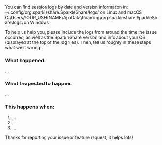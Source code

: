You can find session logs by date and version information in:
~/.config/org.sparkleshare.SparkleShare/logs/ on Linux and macOS
C:\Users\YOUR_USERNAME\AppData\Roaming\org.sparkleshare.SparkleShare\logs\ on Windows

To help us help you, please include the logs from around the time the issue occurred, as well as the SparkleShare version and info about your OS (displayed at the top of the log files). Then, tell us roughly in these steps what went wrong:


### What happened:
…

### What I expected to happen:
…

### This happens when:
1. …
2. …
3. …


Thanks for reporting your issue or feature request, it helps lots!
